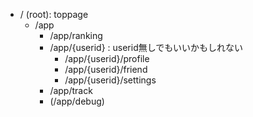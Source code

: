 * / (root): toppage
  * /app
    * /app/ranking
    * /app/{userid} : userid無しでもいいかもしれない
      * /app/{userid}/profile
      * /app/{userid}/friend
      * /app/{userid}/settings
    * /app/track
    * (/app/debug)
